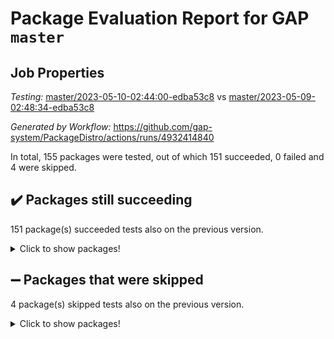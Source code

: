 # Package Evaluation Report for GAP `master`

## Job Properties

*Testing:* [master/2023-05-10-02:44:00-edba53c8](https://github.com/gap-system/PackageDistro/blob/data/reports/master/2023-05-10-02:44:00-edba53c8) vs [master/2023-05-09-02:48:34-edba53c8](https://github.com/gap-system/PackageDistro/blob/data/reports/master/2023-05-09-02:48:34-edba53c8)

*Generated by Workflow:* https://github.com/gap-system/PackageDistro/actions/runs/4932414840

In total, 155 packages were tested, out of which 151 succeeded, 0 failed and 4 were skipped.

## :heavy_check_mark: Packages still succeeding

151 package(s) succeeded tests also on the previous version.
<details><summary>Click to show packages!</summary>

- 4ti2interface 2023.02-04 [(success)](https://github.com/gap-system/PackageDistro/actions/runs/4932414840/jobs/8815599042)
- ace 5.6.2 [(success)](https://github.com/gap-system/PackageDistro/actions/runs/4932414840/jobs/8815599135)
- aclib 1.3.2 [(success)](https://github.com/gap-system/PackageDistro/actions/runs/4932414840/jobs/8815599210)
- agt 0.3.1 [(success)](https://github.com/gap-system/PackageDistro/actions/runs/4932414840/jobs/8815599316)
- alnuth 3.2.1 [(success)](https://github.com/gap-system/PackageDistro/actions/runs/4932414840/jobs/8815599406)
- anupq 3.3.0 [(success)](https://github.com/gap-system/PackageDistro/actions/runs/4932414840/jobs/8815599465)
- atlasrep 2.1.6 [(success)](https://github.com/gap-system/PackageDistro/actions/runs/4932414840/jobs/8815599548)
- autodoc 2022.10.20 [(success)](https://github.com/gap-system/PackageDistro/actions/runs/4932414840/jobs/8815599618)
- automata 1.15 [(success)](https://github.com/gap-system/PackageDistro/actions/runs/4932414840/jobs/8815599684)
- automgrp 1.3.2 [(success)](https://github.com/gap-system/PackageDistro/actions/runs/4932414840/jobs/8815599753)
- autpgrp 1.11 [(success)](https://github.com/gap-system/PackageDistro/actions/runs/4932414840/jobs/8815599817)
- cap 2023.05-04 [(success)](https://github.com/gap-system/PackageDistro/actions/runs/4932414840/jobs/8815599865)
- caratinterface 2.3.5 [(success)](https://github.com/gap-system/PackageDistro/actions/runs/4932414840/jobs/8815599933)
- cddinterface 2022.11.01 [(success)](https://github.com/gap-system/PackageDistro/actions/runs/4932414840/jobs/8815599989)
- circle 1.6.6 [(success)](https://github.com/gap-system/PackageDistro/actions/runs/4932414840/jobs/8815600041)
- classicpres 1.22 [(success)](https://github.com/gap-system/PackageDistro/actions/runs/4932414840/jobs/8815600091)
- cohomolo 1.6.11 [(success)](https://github.com/gap-system/PackageDistro/actions/runs/4932414840/jobs/8815600145)
- congruence 1.2.5 [(success)](https://github.com/gap-system/PackageDistro/actions/runs/4932414840/jobs/8815600193)
- corelg 1.56 [(success)](https://github.com/gap-system/PackageDistro/actions/runs/4932414840/jobs/8815600246)
- crime 1.6 [(success)](https://github.com/gap-system/PackageDistro/actions/runs/4932414840/jobs/8815600308)
- crisp 1.4.6 [(success)](https://github.com/gap-system/PackageDistro/actions/runs/4932414840/jobs/8815600369)
- crypting 0.10.4 [(success)](https://github.com/gap-system/PackageDistro/actions/runs/4932414840/jobs/8815600418)
- cryst 4.1.26 [(success)](https://github.com/gap-system/PackageDistro/actions/runs/4932414840/jobs/8815600480)
- crystcat 1.1.10 [(success)](https://github.com/gap-system/PackageDistro/actions/runs/4932414840/jobs/8815600564)
- ctbllib 1.3.5 [(success)](https://github.com/gap-system/PackageDistro/actions/runs/4932414840/jobs/8815600620)
- cubefree 1.19 [(success)](https://github.com/gap-system/PackageDistro/actions/runs/4932414840/jobs/8815600689)
- curlinterface 2.3.1 [(success)](https://github.com/gap-system/PackageDistro/actions/runs/4932414840/jobs/8815600753)
- cvec 2.8.1 [(success)](https://github.com/gap-system/PackageDistro/actions/runs/4932414840/jobs/8815600804)
- datastructures 0.3.0 [(success)](https://github.com/gap-system/PackageDistro/actions/runs/4932414840/jobs/8815600890)
- deepthought 1.0.6 [(success)](https://github.com/gap-system/PackageDistro/actions/runs/4932414840/jobs/8815600955)
- design 1.8 [(success)](https://github.com/gap-system/PackageDistro/actions/runs/4932414840/jobs/8815601012)
- difsets 2.3.1 [(success)](https://github.com/gap-system/PackageDistro/actions/runs/4932414840/jobs/8815601068)
- digraphs 1.6.2 [(success)](https://github.com/gap-system/PackageDistro/actions/runs/4932414840/jobs/8815601127)
- edim 1.3.7 [(success)](https://github.com/gap-system/PackageDistro/actions/runs/4932414840/jobs/8815601193)
- example 4.3.4 [(success)](https://github.com/gap-system/PackageDistro/actions/runs/4932414840/jobs/8815601255)
- examplesforhomalg 2023.02-04 [(success)](https://github.com/gap-system/PackageDistro/actions/runs/4932414840/jobs/8815601327)
- factint 1.6.3 [(success)](https://github.com/gap-system/PackageDistro/actions/runs/4932414840/jobs/8815601395)
- ferret 1.0.9 [(success)](https://github.com/gap-system/PackageDistro/actions/runs/4932414840/jobs/8815601458)
- fga 1.5.0 [(success)](https://github.com/gap-system/PackageDistro/actions/runs/4932414840/jobs/8815601519)
- fining 1.5.5 [(success)](https://github.com/gap-system/PackageDistro/actions/runs/4932414840/jobs/8815601595)
- float 1.0.3 [(success)](https://github.com/gap-system/PackageDistro/actions/runs/4932414840/jobs/8815601660)
- format 1.4.3 [(success)](https://github.com/gap-system/PackageDistro/actions/runs/4932414840/jobs/8815601741)
- forms 1.2.9 [(success)](https://github.com/gap-system/PackageDistro/actions/runs/4932414840/jobs/8815601822)
- fplsa 1.2.6 [(success)](https://github.com/gap-system/PackageDistro/actions/runs/4932414840/jobs/8815601890)
- fr 2.4.12 [(success)](https://github.com/gap-system/PackageDistro/actions/runs/4932414840/jobs/8815601965)
- francy 2.0.3 [(success)](https://github.com/gap-system/PackageDistro/actions/runs/4932414840/jobs/8815602028)
- fwtree 1.3 [(success)](https://github.com/gap-system/PackageDistro/actions/runs/4932414840/jobs/8815602113)
- gapdoc 1.6.6 [(success)](https://github.com/gap-system/PackageDistro/actions/runs/4932414840/jobs/8815602187)
- gauss 2023.02-04 [(success)](https://github.com/gap-system/PackageDistro/actions/runs/4932414840/jobs/8815602254)
- gaussforhomalg 2023.02-04 [(success)](https://github.com/gap-system/PackageDistro/actions/runs/4932414840/jobs/8815602326)
- gbnp 1.0.5 [(success)](https://github.com/gap-system/PackageDistro/actions/runs/4932414840/jobs/8815602421)
- generalizedmorphismsforcap 2023.03-01 [(success)](https://github.com/gap-system/PackageDistro/actions/runs/4932414840/jobs/8815602513)
- genss 1.6.8 [(success)](https://github.com/gap-system/PackageDistro/actions/runs/4932414840/jobs/8815602604)
- gradedmodules 2023.02-04 [(success)](https://github.com/gap-system/PackageDistro/actions/runs/4932414840/jobs/8815602713)
- gradedringforhomalg 2023.02-04 [(success)](https://github.com/gap-system/PackageDistro/actions/runs/4932414840/jobs/8815602819)
- grape 4.9.0 [(success)](https://github.com/gap-system/PackageDistro/actions/runs/4932414840/jobs/8815603003)
- groupoids 1.73 [(success)](https://github.com/gap-system/PackageDistro/actions/runs/4932414840/jobs/8815603143)
- grpconst 2.6.4 [(success)](https://github.com/gap-system/PackageDistro/actions/runs/4932414840/jobs/8815603243)
- guarana 0.96.3 [(success)](https://github.com/gap-system/PackageDistro/actions/runs/4932414840/jobs/8815603353)
- guava 3.18 [(success)](https://github.com/gap-system/PackageDistro/actions/runs/4932414840/jobs/8815603445)
- hap 1.55 [(success)](https://github.com/gap-system/PackageDistro/actions/runs/4932414840/jobs/8815603526)
- hapcryst 0.1.15 [(success)](https://github.com/gap-system/PackageDistro/actions/runs/4932414840/jobs/8815603629)
- hecke 1.5.3 [(success)](https://github.com/gap-system/PackageDistro/actions/runs/4932414840/jobs/8815603723)
- help 3.5 [(success)](https://github.com/gap-system/PackageDistro/actions/runs/4932414840/jobs/8815603825)
- homalg 2023.02-05 [(success)](https://github.com/gap-system/PackageDistro/actions/runs/4932414840/jobs/8815603921)
- homalgtocas 2023.02-04 [(success)](https://github.com/gap-system/PackageDistro/actions/runs/4932414840/jobs/8815604019)
- idrel 2.45 [(success)](https://github.com/gap-system/PackageDistro/actions/runs/4932414840/jobs/8815604130)
- images 1.3.1 [(success)](https://github.com/gap-system/PackageDistro/actions/runs/4932414840/jobs/8815604228)
- intpic 0.3.0 [(success)](https://github.com/gap-system/PackageDistro/actions/runs/4932414840/jobs/8815604315)
- io 4.8.1 [(success)](https://github.com/gap-system/PackageDistro/actions/runs/4932414840/jobs/8815604415)
- io_forhomalg 2023.02-04 [(success)](https://github.com/gap-system/PackageDistro/actions/runs/4932414840/jobs/8815604508)
- irredsol 1.4.4 [(success)](https://github.com/gap-system/PackageDistro/actions/runs/4932414840/jobs/8815604614)
- json 2.1.1 [(success)](https://github.com/gap-system/PackageDistro/actions/runs/4932414840/jobs/8815604698)
- jupyterkernel 1.5.0 [(success)](https://github.com/gap-system/PackageDistro/actions/runs/4932414840/jobs/8815604786)
- jupyterviz 1.5.6 [(success)](https://github.com/gap-system/PackageDistro/actions/runs/4932414840/jobs/8815604899)
- kan 1.35 [(success)](https://github.com/gap-system/PackageDistro/actions/runs/4932414840/jobs/8815604989)
- kbmag 1.5.11 [(success)](https://github.com/gap-system/PackageDistro/actions/runs/4932414840/jobs/8815605114)
- laguna 3.9.6 [(success)](https://github.com/gap-system/PackageDistro/actions/runs/4932414840/jobs/8815605226)
- liealgdb 2.2.1 [(success)](https://github.com/gap-system/PackageDistro/actions/runs/4932414840/jobs/8815605338)
- liepring 2.8 [(success)](https://github.com/gap-system/PackageDistro/actions/runs/4932414840/jobs/8815605453)
- liering 2.4.2 [(success)](https://github.com/gap-system/PackageDistro/actions/runs/4932414840/jobs/8815605566)
- linearalgebraforcap 2023.05-02 [(success)](https://github.com/gap-system/PackageDistro/actions/runs/4932414840/jobs/8815605657)
- localizeringforhomalg 2023.02-04 [(success)](https://github.com/gap-system/PackageDistro/actions/runs/4932414840/jobs/8815605751)
- loops 3.4.3 [(success)](https://github.com/gap-system/PackageDistro/actions/runs/4932414840/jobs/8815605846)
- lpres 1.0.3 [(success)](https://github.com/gap-system/PackageDistro/actions/runs/4932414840/jobs/8815605935)
- majoranaalgebras 1.5.1 [(success)](https://github.com/gap-system/PackageDistro/actions/runs/4932414840/jobs/8815606029)
- mapclass 1.4.6 [(success)](https://github.com/gap-system/PackageDistro/actions/runs/4932414840/jobs/8815606133)
- matgrp 0.70 [(success)](https://github.com/gap-system/PackageDistro/actions/runs/4932414840/jobs/8815606258)
- matricesforhomalg 2023.02-04 [(success)](https://github.com/gap-system/PackageDistro/actions/runs/4932414840/jobs/8815606372)
- modisom 2.5.4 [(success)](https://github.com/gap-system/PackageDistro/actions/runs/4932414840/jobs/8815606458)
- modulepresentationsforcap 2023.05-01 [(success)](https://github.com/gap-system/PackageDistro/actions/runs/4932414840/jobs/8815606562)
- modules 2023.02-04 [(success)](https://github.com/gap-system/PackageDistro/actions/runs/4932414840/jobs/8815606661)
- monoidalcategories 2023.04-01 [(success)](https://github.com/gap-system/PackageDistro/actions/runs/4932414840/jobs/8815606767)
- nconvex 2022.09-01 [(success)](https://github.com/gap-system/PackageDistro/actions/runs/4932414840/jobs/8815606852)
- nilmat 1.4.2 [(success)](https://github.com/gap-system/PackageDistro/actions/runs/4932414840/jobs/8815606970)
- nock 1.5 [(success)](https://github.com/gap-system/PackageDistro/actions/runs/4932414840/jobs/8815607072)
- normalizinterface 1.3.5 [(success)](https://github.com/gap-system/PackageDistro/actions/runs/4932414840/jobs/8815607170)
- nq 2.5.10 [(success)](https://github.com/gap-system/PackageDistro/actions/runs/4932414840/jobs/8815607261)
- numericalsgps 1.3.1 [(success)](https://github.com/gap-system/PackageDistro/actions/runs/4932414840/jobs/8815607353)
- openmath 11.5.3 [(success)](https://github.com/gap-system/PackageDistro/actions/runs/4932414840/jobs/8815607450)
- orb 4.9.0 [(success)](https://github.com/gap-system/PackageDistro/actions/runs/4932414840/jobs/8815607543)
- packagemanager 1.4.1 [(success)](https://github.com/gap-system/PackageDistro/actions/runs/4932414840/jobs/8815607646)
- patternclass 2.4.3 [(success)](https://github.com/gap-system/PackageDistro/actions/runs/4932414840/jobs/8815607723)
- permut 2.0.4 [(success)](https://github.com/gap-system/PackageDistro/actions/runs/4932414840/jobs/8815607780)
- polenta 1.3.10 [(success)](https://github.com/gap-system/PackageDistro/actions/runs/4932414840/jobs/8815607853)
- polymaking 0.8.6 [(success)](https://github.com/gap-system/PackageDistro/actions/runs/4932414840/jobs/8815607924)
- primgrp 3.4.4 [(success)](https://github.com/gap-system/PackageDistro/actions/runs/4932414840/jobs/8815608007)
- profiling 2.5.2 [(success)](https://github.com/gap-system/PackageDistro/actions/runs/4932414840/jobs/8815608097)
- qpa 1.34 [(success)](https://github.com/gap-system/PackageDistro/actions/runs/4932414840/jobs/8815608241)
- quagroup 1.8.3 [(success)](https://github.com/gap-system/PackageDistro/actions/runs/4932414840/jobs/8815608316)
- radiroot 2.9 [(success)](https://github.com/gap-system/PackageDistro/actions/runs/4932414840/jobs/8815608386)
- rcwa 4.7.1 [(success)](https://github.com/gap-system/PackageDistro/actions/runs/4932414840/jobs/8815608458)
- rds 1.8 [(success)](https://github.com/gap-system/PackageDistro/actions/runs/4932414840/jobs/8815608534)
- recog 1.4.2 [(success)](https://github.com/gap-system/PackageDistro/actions/runs/4932414840/jobs/8815608613)
- repndecomp 1.3.0 [(success)](https://github.com/gap-system/PackageDistro/actions/runs/4932414840/jobs/8815608699)
- repsn 3.1.1 [(success)](https://github.com/gap-system/PackageDistro/actions/runs/4932414840/jobs/8815608785)
- resclasses 4.7.3 [(success)](https://github.com/gap-system/PackageDistro/actions/runs/4932414840/jobs/8815608868)
- ringsforhomalg 2023.02-05 [(success)](https://github.com/gap-system/PackageDistro/actions/runs/4932414840/jobs/8815608946)
- sco 2023.02-04 [(success)](https://github.com/gap-system/PackageDistro/actions/runs/4932414840/jobs/8815609005)
- scscp 2.4.1 [(success)](https://github.com/gap-system/PackageDistro/actions/runs/4932414840/jobs/8815609073)
- semigroups 5.2.1 [(success)](https://github.com/gap-system/PackageDistro/actions/runs/4932414840/jobs/8815609143)
- sglppow 2.3 [(success)](https://github.com/gap-system/PackageDistro/actions/runs/4932414840/jobs/8815609213)
- sgpviz 0.999.5 [(success)](https://github.com/gap-system/PackageDistro/actions/runs/4932414840/jobs/8815609283)
- simpcomp 2.1.14 [(success)](https://github.com/gap-system/PackageDistro/actions/runs/4932414840/jobs/8815609342)
- singular 2023.02.09 [(success)](https://github.com/gap-system/PackageDistro/actions/runs/4932414840/jobs/8815609397)
- sl2reps 1.1 [(success)](https://github.com/gap-system/PackageDistro/actions/runs/4932414840/jobs/8815609462)
- sla 1.5.3 [(success)](https://github.com/gap-system/PackageDistro/actions/runs/4932414840/jobs/8815609524)
- smallgrp 1.5.2 [(success)](https://github.com/gap-system/PackageDistro/actions/runs/4932414840/jobs/8815609596)
- smallsemi 0.6.13 [(success)](https://github.com/gap-system/PackageDistro/actions/runs/4932414840/jobs/8815609674)
- sonata 2.9.6 [(success)](https://github.com/gap-system/PackageDistro/actions/runs/4932414840/jobs/8815609741)
- sophus 1.27 [(success)](https://github.com/gap-system/PackageDistro/actions/runs/4932414840/jobs/8815609862)
- spinsym 1.5.2 [(success)](https://github.com/gap-system/PackageDistro/actions/runs/4932414840/jobs/8815609950)
- standardff 0.9.4 [(success)](https://github.com/gap-system/PackageDistro/actions/runs/4932414840/jobs/8815610041)
- symbcompcc 1.3.2 [(success)](https://github.com/gap-system/PackageDistro/actions/runs/4932414840/jobs/8815610110)
- thelma 1.3 [(success)](https://github.com/gap-system/PackageDistro/actions/runs/4932414840/jobs/8815610176)
- tomlib 1.2.9 [(success)](https://github.com/gap-system/PackageDistro/actions/runs/4932414840/jobs/8815610275)
- toolsforhomalg 2023.03-01 [(success)](https://github.com/gap-system/PackageDistro/actions/runs/4932414840/jobs/8815610372)
- toric 1.9.5 [(success)](https://github.com/gap-system/PackageDistro/actions/runs/4932414840/jobs/8815610474)
- toricvarieties 2022.07.13 [(success)](https://github.com/gap-system/PackageDistro/actions/runs/4932414840/jobs/8815610559)
- transgrp 3.6.4 [(success)](https://github.com/gap-system/PackageDistro/actions/runs/4932414840/jobs/8815610633)
- ugaly 4.0.3 [(success)](https://github.com/gap-system/PackageDistro/actions/runs/4932414840/jobs/8815610778)
- unipot 1.5 [(success)](https://github.com/gap-system/PackageDistro/actions/runs/4932414840/jobs/8815610859)
- unitlib 4.2.0 [(success)](https://github.com/gap-system/PackageDistro/actions/runs/4932414840/jobs/8815610946)
- utils 0.82 [(success)](https://github.com/gap-system/PackageDistro/actions/runs/4932414840/jobs/8815611025)
- uuid 0.7 [(success)](https://github.com/gap-system/PackageDistro/actions/runs/4932414840/jobs/8815611114)
- walrus 0.9991 [(success)](https://github.com/gap-system/PackageDistro/actions/runs/4932414840/jobs/8815611195)
- wedderga 4.10.3 [(success)](https://github.com/gap-system/PackageDistro/actions/runs/4932414840/jobs/8815611255)
- xmod 2.91 [(success)](https://github.com/gap-system/PackageDistro/actions/runs/4932414840/jobs/8815611317)
- xmodalg 1.23 [(success)](https://github.com/gap-system/PackageDistro/actions/runs/4932414840/jobs/8815611392)
- yangbaxter 0.10.3 [(success)](https://github.com/gap-system/PackageDistro/actions/runs/4932414840/jobs/8815611487)
- zeromqinterface 0.14 [(success)](https://github.com/gap-system/PackageDistro/actions/runs/4932414840/jobs/8815611553)
</details>

## :heavy_minus_sign: Packages that were skipped

4 package(s) skipped tests also on the previous version.
<details><summary>Click to show packages!</summary>

- browse 1.8.21 [(skipped)](https://github.com/gap-system/PackageDistro/actions/runs/4932414840/jobs/8815407942)
- itc 1.5.1 [(skipped)](https://github.com/gap-system/PackageDistro/actions/runs/4932414840/jobs/8815407942)
- polycyclic 2.16 [(skipped)](https://github.com/gap-system/PackageDistro/actions/runs/4932414840/jobs/8815407942)
- xgap 4.31 [(skipped)](https://github.com/gap-system/PackageDistro/actions/runs/4932414840/jobs/8815407942)
</details>

